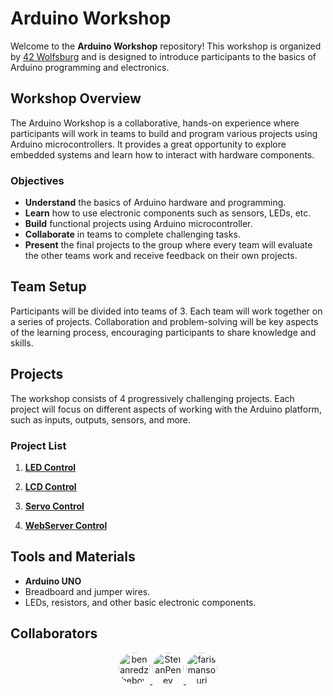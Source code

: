 # Arduino Workshop

Welcome to the **Arduino Workshop** repository! This workshop is organized by [42 Wolfsburg](https://www.42wolfsburg.de) and is designed to introduce participants to the basics of Arduino programming and electronics.

## Workshop Overview

The Arduino Workshop is a collaborative, hands-on experience where participants will work in teams to build and program various projects using Arduino microcontrollers. It provides a great opportunity to explore embedded systems and learn how to interact with hardware components.

### Objectives

- **Understand** the basics of Arduino hardware and programming.
- **Learn** how to use electronic components such as sensors, LEDs, etc.
- **Build** functional projects using Arduino microcontroller.
- **Collaborate** in teams to complete challenging tasks.
- **Present** the final projects to the group where every team will evaluate the other teams work and receive feedback on their own projects.

## Team Setup

Participants will be divided into teams of 3. Each team will work together on a series of projects. Collaboration and problem-solving will be key aspects of the learning process, encouraging participants to share knowledge and skills.

## Projects

The workshop consists of 4 progressively challenging projects. Each project will focus on different aspects of working with the Arduino platform, such as inputs, outputs, sensors, and more.

### Project List

1. **[LED Control](https://github.com/benanredzhebov/Arduino/tree/main/ex00%20-%20LED%20control)**

2. **[LCD Control](https://github.com/benanredzhebov/Arduino/tree/main/ex01%20-%20LCD%20control)**

3. **[Servo Control](https://github.com/benanredzhebov/Arduino/tree/main/ex02%20-%20Servo%20control)**

4. **[WebServer Control](https://github.com/benanredzhebov/Arduino/tree/main/ex03%20-%20Webserver%20control)**

## Tools and Materials

- **Arduino UNO**
- Breadboard and jumper wires.
- LEDs, resistors, and other basic electronic components.

## Collaborators

<p align="center">
  <a href="https://github.com/benanredzhebov" title="Benan Redzhebov">
    <img src="https://github.com/benanredzhebov.png?size=50" alt="benanredzhebov" style="border-radius: 50%; width: 50px;">
  </a>
  <a href="https://github.com/StefanPenev" title="Stefan Penev">
    <img src="https://github.com/StefanPenev.png?size=50" alt="StefanPenev" style="border-radius: 50%; width: 50px;">
  </a>
  <a href="https://github.com/farismansouri" title="Faris Mansouri">
    <img src="https://github.com/farismansouri.png?size=50" alt="farismansouri" style="border-radius: 50%; width: 50px;">
  </a>
</p>

